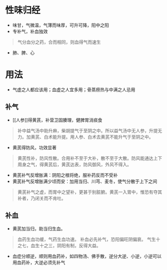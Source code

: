 # 性味归经
- 味甘，气微温，气薄而味厚，可升可降，阳中之阳
- 专补气，补血独效
>气分血分之药，合而相同，则血得气而速生
- 肺、脾、心
# 用法
- 气虚之人都应该用；血虚之人宜多用；骨蒸痨热与中满之人忌用
## 补气
- [[人参]]得黄芪，补营卫固腠理，健脾胃消痰食
>补中益气汤中助升麻，柴胡提气于至阴之中。所以益气汤中无人参，升提无力。加黄芪、白术能升提。用人参、白术去黄芪不能升气于至阴之中。
- 黄芪得防风，功效显著
>黄芪性补，防风性散。合用补不至于大补，散不至于大散。防风能通达上下周身之气，得黄芪后，黄芪达表，防风御风，外风不得入。
- 黄芪补气反增胀满：阴阳之根将绝，服补药反而不受补
- 黄芪补气反增胀满少顷而安：加用当归、川芎、麦冬，使气分散于上下之间
>黄芪补气之虚，而胃中之望补，更甚于别脏腑。黄芪一入胃中，惟恐有夺其补者，乃闭关而不肯吐。
## 补血
- 黄芪加当归，助当归生血。
>血药生血功缓，气药生血功速。
>补血必先补气，恐阳偏旺阴偏衰。
>气生十之七，血生十之三，阴阳有制，反得大益。
- 血症分顺逆，顺则用血药补，如四物汤、佛手散，逆分大逆、小逆，小逆可以用血药补，大逆必须先补气


